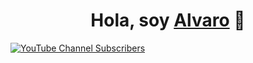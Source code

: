 <div align="center">
<h1 align="center">Hola, soy <a href="https://www.linkedin.com/in/alvaro-salamanca-pe%C3%B1a-1a8ba02a5/">Alvaro</a> 👋</h1>
</div>


[![YouTube Channel Subscribers](https://img.shields.io/youtube/channel/subscribers/UCIjEgHA1vatSR2K4rfcdNRg?style=social)](https://www.youtube.com/@alvarosalamancap)
